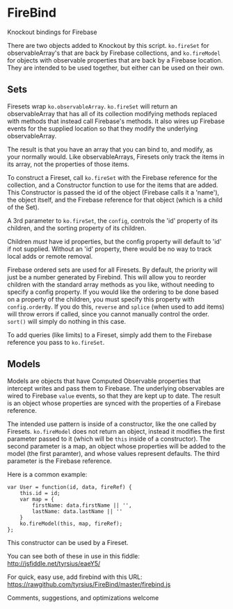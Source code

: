 FireBind
========

Knockout bindings for Firebase

There are two objects added to Knockout by this script. ```ko.fireSet``` for observableArray's that are back by Firebase collections, and ```ko.fireModel``` for objects with observable properties that are back by a Firebase location. They are intended to be used together, but either can be used on their own.

Sets
---

Firesets wrap ```ko.observableArray```. ```ko.fireSet``` will return an observableArray that has all of its collection modifying methods replaced with methods that instead call Firebase's methods. It also wires up Firebase events for the supplied location so that they modify the underlying observableArray.

The result is that you have an array that you can bind to, and modify, as your normally would. Like observableArrays, Firesets only track the items in its array, not the properties of those items.

To construct a Fireset, call ```ko.fireSet``` with the Firebase reference for the collection, and a Constructor function to use for the items that are added. This Constructor is passed the id of the object (Firebase calls it a 'name'), the object itself, and the Firebase reference for that object (which is a child of the Set).

A 3rd parameter to ```ko.fireSet```, the ```config```, controls the 'id' property of its children, and the sorting property of its children.

Children *must* have id properties, but the config property will default to 'id' if not supplied. Without an 'id' property, there would be no way to track local adds or remote removal.

Firebase ordered sets are used for all Firesets. By default, the priority will just be a number generated by Firebind. This will allow you to reorder children with the standard array methods as you like, without needing to specify a config property. If you would like the ordering to be done based on a property of the children, you must specify this property with ```config.orderBy```. If you do this, ```reverse``` and ```splice``` (when used to add items) will throw errors if called, since you cannot manually control the order. ```sort()``` will simply do nothing in this case.

To add queries (like limits) to a Fireset, simply add them to the Firebase reference you pass to ```ko.fireSet```.


Models
---
Models are objects that have Computed Observable properties that intercept writes and pass them to Firebase. The underlying observables are wired to Firebase ```value``` events, so that they are kept up to date. The result is an object whose properties are synced with the properties of a Firebase reference.

The intended use pattern is inside of a constructor, like the one called by Firesets. ```ko.fireModel``` does not return an object, instead it modifies the first parameter passed to it (which will be ```this``` inside of a constructor). The second parameter is a map, an object whose properties will be added to the model (the first paramter), and whose values represent defaults. The third parameter is the Firebase reference.

Here is a common example:

	var User = function(id, data, fireRef) {
	    this.id = id;
		var map = {
			firstName: data.firstName || '',
			lastName: data.lastName || ''
		}
	    ko.fireModel(this, map, fireRef);
	};


This constructor can be used by a Fireset.

You can see both of these in use in this fiddle: http://jsfiddle.net/tyrsius/eaeY5/

For quick, easy use, add firebind with this URL: https://rawgithub.com/tyrsius/FireBind/master/firebind.js

Comments, suggestions, and optimizations welcome
